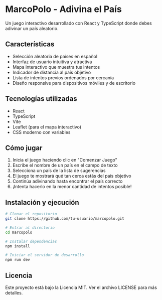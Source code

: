 # MarcoPolo - Adivina el País

Un juego interactivo desarrollado con React y TypeScript donde debes adivinar un país aleatorio.

## Características

- Selección aleatoria de países en español
- Interfaz de usuario intuitiva y atractiva
- Mapa interactivo que muestra tus intentos
- Indicador de distancia al país objetivo
- Lista de intentos previos ordenados por cercanía
- Diseño responsive para dispositivos móviles y de escritorio

## Tecnologías utilizadas

- React
- TypeScript
- Vite
- Leaflet (para el mapa interactivo)
- CSS moderno con variables

## Cómo jugar

1. Inicia el juego haciendo clic en "Comenzar Juego"
2. Escribe el nombre de un país en el campo de texto
3. Selecciona un país de la lista de sugerencias
4. El juego te mostrará qué tan cerca estás del país objetivo
5. Continúa adivinando hasta encontrar el país correcto
6. ¡Intenta hacerlo en la menor cantidad de intentos posible!

## Instalación y ejecución

```bash
# Clonar el repositorio
git clone https://github.com/tu-usuario/marcopolo.git

# Entrar al directorio
cd marcopolo

# Instalar dependencias
npm install

# Iniciar el servidor de desarrollo
npm run dev
```

## Licencia

Este proyecto está bajo la Licencia MIT. Ver el archivo LICENSE para más detalles.
